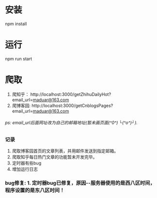 # 安装
npm install
# 运行
npm run start

# 爬取
 1. 爬知乎： http://localhost:3000/getZhihuDailyHot?email_url=maduar@163.com
 2. 爬博客园: http://localhost:3000/getCnblogsPages?email_url=maduar@163.com 
 
###### ps: email_url后面网址改为自己的邮箱地址(暂未画页面(^0^) └(^o^)┘).
 
 
### 记录
1. 爬取博客园首页的文章列表，并用邮件发送到指定邮箱。
2. 爬取知乎每日热门文章的功能暂未开发完毕。
3. 定时器有些bug
4. 增加运行日志

### bug修复: 1. 定时器bug已修复，原因--服务器使用的是西八区时间，程序设置的是东八区时间！
